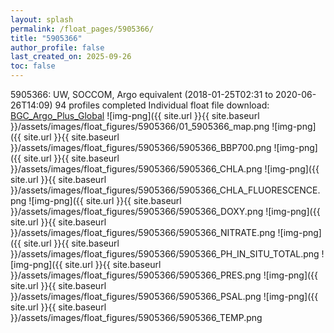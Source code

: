 ```yaml
---
layout: splash
permalink: /float_pages/5905366/
title: "5905366"
author_profile: false
last_created_on: 2025-09-26
toc: false
---
```

 
5905366: UW, SOCCOM, Argo equivalent (2018-01-25T02:31 to 2020-06-26T14:09)
94 profiles completed
Individual float file download: [BGC_Argo_Plus_Global](https://ftp.soest.hawaii.edu/bgc_argo_plus/Individual_Floats/outliers_removed/5905366_Sprof_processed.nc)
![img-png]({{ site.url }}{{ site.baseurl }}/assets/images/float_figures/5905366/01_5905366_map.png
![img-png]({{ site.url }}{{ site.baseurl }}/assets/images/float_figures/5905366/5905366_BBP700.png
![img-png]({{ site.url }}{{ site.baseurl }}/assets/images/float_figures/5905366/5905366_CHLA.png
![img-png]({{ site.url }}{{ site.baseurl }}/assets/images/float_figures/5905366/5905366_CHLA_FLUORESCENCE.png
![img-png]({{ site.url }}{{ site.baseurl }}/assets/images/float_figures/5905366/5905366_DOXY.png
![img-png]({{ site.url }}{{ site.baseurl }}/assets/images/float_figures/5905366/5905366_NITRATE.png
![img-png]({{ site.url }}{{ site.baseurl }}/assets/images/float_figures/5905366/5905366_PH_IN_SITU_TOTAL.png
![img-png]({{ site.url }}{{ site.baseurl }}/assets/images/float_figures/5905366/5905366_PRES.png
![img-png]({{ site.url }}{{ site.baseurl }}/assets/images/float_figures/5905366/5905366_PSAL.png
![img-png]({{ site.url }}{{ site.baseurl }}/assets/images/float_figures/5905366/5905366_TEMP.png

